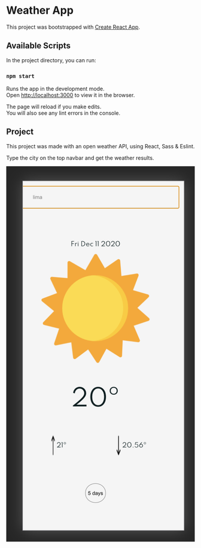 # Weather App

This project was bootstrapped with [Create React App](https://github.com/facebook/create-react-app).

## Available Scripts

In the project directory, you can run:

### `npm start`

Runs the app in the development mode.\
Open [http://localhost:3000](http://localhost:3000) to view it in the browser.

The page will reload if you make edits.\
You will also see any lint errors in the console.

## Project

This project was made with an open weather API, using React, Sass & Eslint.

Type the city on the top navbar and get the weather results.

![Sunny Day Sample](/src/img/app-sunny-day.png?raw=true)
